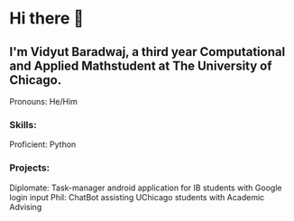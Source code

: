 # Hi there 👋
## I'm Vidyut Baradwaj, a third year Computational and Applied Mathstudent at The University of Chicago.
Pronouns: He/Him

### Skills:
Proficient: Python

### Projects:
Diplomate: Task-manager android application for IB students with Google login input
Phil: ChatBot assisting UChicago students with Academic Advising

